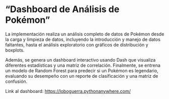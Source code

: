 ﻿# “Dashboard de Análisis de Pokémon”

La implementación realiza un análisis completo de datos de Pokémon desde la carga y limpieza de datos, incluyendo la introducción y manejo de datos faltantes, hasta el análisis exploratorio con gráficos de distribución y boxplots. 

Además, se genera un dashboard interactivo usando Dash que visualiza diferentes estadísticas y una matriz de correlación. Finalmente, se entrena un modelo de Random Forest para predecir si un Pokémon es legendario, evaluando su desempeño con un reporte de clasificación y una matriz de confusión.

Link al dashboard: https://loboguerra.pythonanywhere.com/ 





